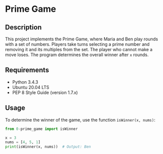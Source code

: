 # Prime Game

## Description
This project implements the Prime Game, where Maria and Ben play rounds with a set of numbers. 
Players take turns selecting a prime number and removing it and its multiples from the set. 
The player who cannot make a move loses. The program determines the overall winner after 
`x` rounds.

## Requirements
- Python 3.4.3
- Ubuntu 20.04 LTS
- PEP 8 Style Guide (version 1.7.x)

## Usage
To determine the winner of the game, use the function `isWinner(x, nums)`:

```python
from 0-prime_game import isWinner

x = 3
nums = [4, 5, 1]
print(isWinner(x, nums))  # Output: Ben